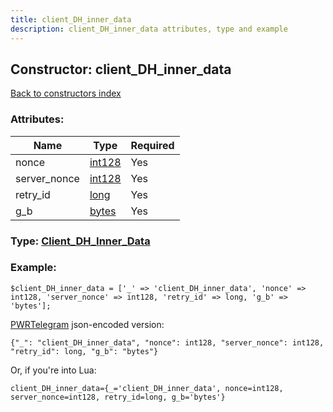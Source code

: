 ```yaml
---
title: client_DH_inner_data
description: client_DH_inner_data attributes, type and example
---
```

## Constructor: client\_DH\_inner\_data  
[Back to constructors index](index.md)



### Attributes:

| Name     |    Type       | Required |
|----------|---------------|----------|
|nonce|[int128](../types/int128.md) | Yes|
|server\_nonce|[int128](../types/int128.md) | Yes|
|retry\_id|[long](../types/long.md) | Yes|
|g\_b|[bytes](../types/bytes.md) | Yes|



### Type: [Client\_DH\_Inner\_Data](../types/Client_DH_Inner_Data.md)


### Example:

```
$client_DH_inner_data = ['_' => 'client_DH_inner_data', 'nonce' => int128, 'server_nonce' => int128, 'retry_id' => long, 'g_b' => 'bytes'];
```  

[PWRTelegram](https://pwrtelegram.xyz) json-encoded version:

```
{"_": "client_DH_inner_data", "nonce": int128, "server_nonce": int128, "retry_id": long, "g_b": "bytes"}
```


Or, if you're into Lua:  


```
client_DH_inner_data={_='client_DH_inner_data', nonce=int128, server_nonce=int128, retry_id=long, g_b='bytes'}

```


